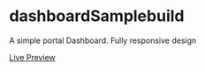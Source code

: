 # dashboardSamplebuild
A simple portal Dashboard. Fully responsive design

[Live Preview](https://angry-mcnulty-0b65aa.netlify.app/)
